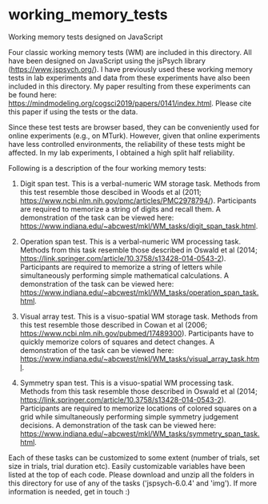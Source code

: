 # working_memory_tests
Working memory tests designed on JavaScript


Four classic working memory tests (WM) are included in this directory. All have been designed on JavaScript using the jsPsych library (https://www.jspsych.org/). I have previously used these working memory tests in lab experiments and data from these experiments have also been included in this directory. My paper resulting from these experiments can be found here: https://mindmodeling.org/cogsci2019/papers/0141/index.html. Please cite this paper if using the tests or the data.

Since these test tests are browser based, they can be conveniently used for online experiments (e.g., on MTurk). However, given that online experiments have less controlled environments, the reliability of these tests might be affected. In my lab experiments, I obtained a high split half reliability.

Following is a description of the four working memory tests:

1) Digit span test. This is a verbal-numeric WM storage task. Methods from this test resemble those descibed in Woods et al (2011; https://www.ncbi.nlm.nih.gov/pmc/articles/PMC2978794/). Participants are required to memorize a string of digits and recall them. A demonstration of the task can be viewed here: https://www.indiana.edu/~abcwest/mkl/WM_tasks/digit_span_task.html.

2) Operation span test. This is a verbal-numeric WM processing task. Methods from this task resemble those described in Oswald et al (2014; https://link.springer.com/article/10.3758/s13428-014-0543-2). Participants are required to memorize a string of letters while simultaneously performing simple mathematical calculations. A demonstration of the task can be viewed here: https://www.indiana.edu/~abcwest/mkl/WM_tasks/operation_span_task.html.

3) Visual array test. This is a visuo-spatial WM storage task. Methods from this test resemble those described in Cowan et al (2006; https://www.ncbi.nlm.nih.gov/pubmed/17489300). Participants have to quickly memorize colors of squares and detect changes. A demonstration of the task can be viewed here: https://www.indiana.edu/~abcwest/mkl/WM_tasks/visual_array_task.html.

4) Symmetry span test. This is a visuo-spatial WM processing task. Methods from this task resemble those described in Oswald et al (2014; https://link.springer.com/article/10.3758/s13428-014-0543-2). Participants are required to memorize locations of colored squares on a grid while simultaneously performing simple symmetry judgement decisions. A demonstration of the task can be viewed here: https://www.indiana.edu/~abcwest/mkl/WM_tasks/symmetry_span_task.html.


Each of these tasks can be customized to some extent (number of trials, set size in trials, trial duration etc). Easily customizable variables have been listed at the top of each code. Please download and unzip all the folders in this directory for use of any of the tasks ('jspsych-6.0.4' and 'img'). If more information is needed, get in touch :)
